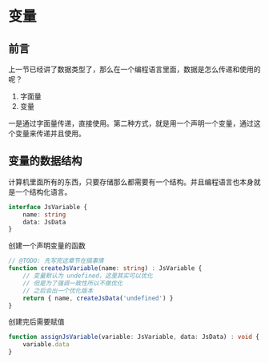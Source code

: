 # 变量

## 前言

上一节已经讲了数据类型了，那么在一个编程语言里面，数据是怎么传递和使用的呢？

1. 字面量
2. 变量

一是通过字面量传递，直接使用。第二种方式，就是用一个声明一个变量，通过这个变量来传递并且使用。


## 变量的数据结构

计算机里面所有的东西，只要存储那么都需要有一个结构。并且编程语言也本身就是一个结构化语言。

```TypeScript
interface JsVariable {
    name: string
    data: JsData
}
```

创建一个声明变量的函数

```TypeScript
// @TODO: 先写完这章节在搞事情
function createJsVariable(name: string) : JsVariable {
    // 变量默认为 undefined，这里其实可以优化
    // 但是为了强调一致性所以不做优化
    // 之后会出一个优化版本
    return { name, createJsData('undefined') }
}
```

创建完后需要赋值

```TypeScript
function assignJsVariable(variable: JsVariable, data: JsData) : void {
    variable.data
}
```